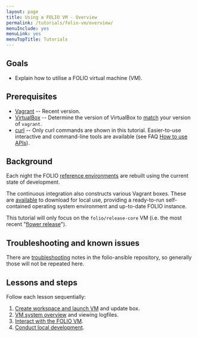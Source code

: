 ```yaml
---
layout: page
title: Using a FOLIO VM - Overview
permalink: /tutorials/folio-vm/overview/
menuInclude: yes
menuLink: yes
menuTopTitle: Tutorials
---
```


## Goals

* Explain how to utilise a FOLIO virtual machine (VM).

## Prerequisites

* [Vagrant](https://www.vagrantup.com/) -- Recent version.
* [VirtualBox](https://www.virtualbox.org/wiki/Downloads) --
Determine the version of VirtualBox to [match](https://www.vagrantup.com/docs/virtualbox) your version of `vagrant`.
* [curl](https://curl.haxx.se) -- Only curl commands are shown in this tutorial.
Easier-to-use interactive and command-line tools are available (see FAQ [How to use APIs](/faqs/how-to-use-apis/)).

## Background

Each night the FOLIO [reference environments](/guides/automation/#reference-environments) are rebuilt using the current state of development.

The continuous integration also constructs various Vagrant boxes.
These are [available](https://github.com/folio-org/folio-ansible/blob/master/doc/index.md#prebuilt-vagrant-boxes) to download for local use, providing a ready-to-run self-contained operating system environment and up-to-date FOLIO instance.

This tutorial will only focus on the `folio/release-core` VM
(i.e. the most recent "[flower release](/guides/regular-releases/)").

## Troubleshooting and known issues

There are [troubleshooting](https://github.com/folio-org/folio-ansible/blob/master/doc/index.md#troubleshootingknown-issues) notes in the folio-ansible repository, so generally those will not be repeated here.

## Lessons and steps

Follow each lesson sequentially:

1. [Create workspace and launch VM](../01-create-workspace/) and update box.
1. [VM system overview](../02-system-overview/) and viewing logfiles.
1. [Interact with the FOLIO VM](../03-interact/).
1. [Conduct local development](../04-local-development/).

